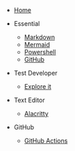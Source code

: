 - [Home](/)

* Essential

  - [Markdown](/markdown/)
  - [Mermaid](/mermaid/)
  - [Powershell](/pwsh/)
  - [GitHub](/github/)

* Test Developer

  - [Explore it](/explore/)

* Text Editor

  - [Alacritty](/alacritty/)

* GitHub
  - [GitHub Actions ](/github-actions/)
